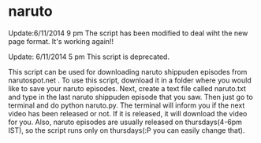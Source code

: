 naruto
======
Update:6/11/2014  9 pm The script has been modified to deal wiht the new page format. It's working again!!

Update: 6/11/2014 5 pm This script is deprecated.


This script can be used for downloading naruto shippuden episodes from narutospot.net .
To use this script, download it in a folder where you would like to save your naruto episodes. Next, create a text file called naruto.txt and type in the last naruto shippuden episode that you saw. Then just go to terminal and do python naruto.py. The terminal will inform you if the next video has been released or not. If it is released, it will download the video for you. Also, naruto episodes are usually released on thursdays(4-6pm IST), so the script runs only on thursdays(:P you can easily change that).
